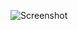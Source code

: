 ![Screenshot](https://raw.githubusercontent.com/Cryakl/Ultimate-RAT-Collection/refs/heads/main/Dioxis/Dioxis%205.0/Screenshot.png)
